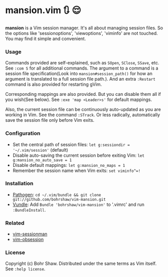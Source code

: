 # mansion.vim :arrows_clockwise: :relieved:
**mansion** is a Vim session manager. It's all about managing session files. So the options like 'sessionoptions', 'viewoptions', 'viminfo' are not touched. You may find it simple and convenient.

### Usage
Commands provided are self-explained, such as `SOpen`, `SClose`, `SSave`, etc. See `:com S` for all additional commands. The argument to a command is a session file specification(Look into `mansion#session_path()` for how an argument is translated to a full session file path.). And an extra `:Restart` command is also provided for restarting gVim.

Corresponding mappings are also provided. But you can disable them all if you wish(See below). See `:exe 'map <Leader>s'` for default mappings.

Also, the current session file can be continuously auto-updated as you are working in Vim. See the command `:STrack`. Or less radically, automatically save the session file only before Vim exits.

### Configuration
- Set the central path of session files: `let g:sessiondir = '~/.vim/session'` (default)
- Disable auto-saving the current session before exiting Vim: `let g:mansion_no_auto_save = 1`
- Disable default mappings: `let g:mansion_no_maps = 1`
- Remember the session name when Vim exits: `set viminfo^=!`

### Installation
- [Pathogen](https://github.com/tpope/vim-pathogen):
    `cd ~/.vim/bundle && git clone git://github.com/bohrshaw/vim-mansion.git`
- [Vundle](https://github.com/gmarik/vundle):
    Add `Bundle 'bohrshaw/vim-mansion'` to '.vimrc' and run `:BundleInstall`.

### Related
- [vim-sessionman](http://www.vim.org/scripts/script.php?script_id=2010)
- [vim-obsession](https://github.com/tpope/vim-obsession)

### License
Copyright (c) Bohr Shaw. Distributed under the same terms as Vim itself.
See `:help license`.
